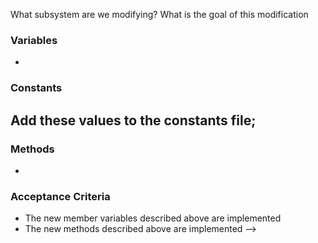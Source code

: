 <!-- <!-- Use this template when you're asking a student to modify an existing
subsystem. Make sure to include relevant context from the architecture
team, as well as any relevant CAD files-->

What subsystem are we modifying? What is the goal of this modification 

### Variables
<!-- give a basic idea of the new variables required by the subsystem-->
- 

### Constants
Add these values to the constants file;
- 

### Methods
<!-- give a basic idea of the new methods the subsystem needs to have -->
- 

### Acceptance Criteria
<!-- Make sure to add any functionality related acceptance criteria -->
- The new member variables described above are implemented
- The new methods described above are implemented -->